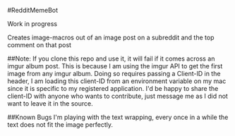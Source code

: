 #RedditMemeBot

Work in progress

Creates image-macros out of an image post on a subreddit and the top comment on that post

##Note:
If you clone this repo and use it, it will fail if it comes across an imgur album post. This is because I am using the imgur API to get the first image from any imgur album. Doing so requires passing a Client-ID in the header, I am loading this client-ID from an environment variable on my mac since it is specific to my registered application. I'd be happy to share the client-ID with anyone who wants to contribute, just message me as I did not want to leave it in the source. 

##Known Bugs
I'm playing with the text wrapping, every once in a while the text does not fit the image perfectly. 
